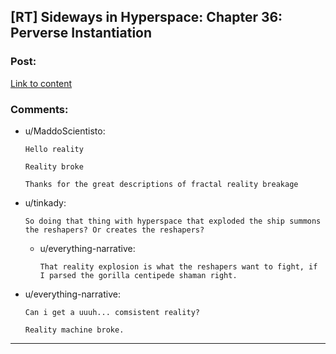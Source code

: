 ## [RT] Sideways in Hyperspace: Chapter 36: Perverse Instantiation

### Post:

[Link to content](https://sidewaysfiction.wordpress.com/2017/07/30/perverse-instantiation/)

### Comments:

- u/MaddoScientisto:
  ```
  Hello reality 

  Reality broke 

  Thanks for the great descriptions of fractal reality breakage
  ```

- u/tinkady:
  ```
  So doing that thing with hyperspace that exploded the ship summons the reshapers? Or creates the reshapers?
  ```

  - u/everything-narrative:
    ```
    That reality explosion is what the reshapers want to fight, if I parsed the gorilla centipede shaman right.
    ```

- u/everything-narrative:
  ```
  Can i get a uuuh... comsistent reality?

  Reality machine broke.
  ```

---

